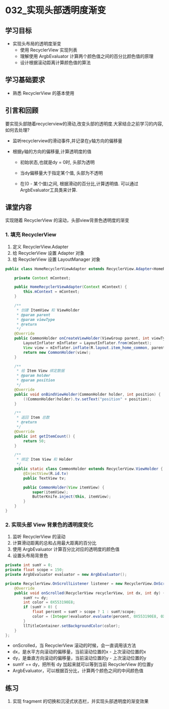 # 032_实现头部透明度渐变
## 学习目标
- 实现头布局的透明度渐变
    + 使用 RecyclerView 实现列表
    + 理解使用 ArgbEvaluator 计算两个颜色值之间的百分比颜色值的原理
    + 设计根据滚动距离计算颜色值的算法

## 学习基础要求
- 熟悉 RecyclerView 的基本使用

## 引言和回顾
要实现头部随着recyclerview的滑动,改变头部的透明度.大家结合之前学习的内容,如何去处理?

- 监听recyclerview的滑动事件,并记录在y轴方向的偏移量

- 根据y轴的方向的偏移量,计算透明度的值
    
     * 初始状态,也就是dy = 0时, 头部为透明
     
     * 当dy偏移量大于指定某个值, 头部为不透明
     
     * 在(0 - 某个值)之间, 根据滑动的百分比,计算透明值.
         可以通过ArgbEvaluator工具类来计算.


## 课堂内容
实现随着 RecyclerView 的滚动，头部view背景色透明度的渐变

### 1. 填充 RecyclerView
1. 定义 RecyclerView.Adapter 
2. 给 RecyclerView 设置 Adapter 对象
3. 给 RecyclerView 设置 LayoutManager 对象

```java
public class HomeRecyclerViewAdapter extends RecyclerView.Adapter<HomeRecyclerViewAdapter.CommonHolder> {

    private Context mContext;

    public HomeRecyclerViewAdapter(Context mContext) {
        this.mContext = mContext;
    }

    /**
     * 创建 ItemView 和 ViewHolder
     * @param parent
     * @param viewType
     * @return
     */
    @Override
    public CommonHolder onCreateViewHolder(ViewGroup parent, int viewType) {
        LayoutInflater mInflater = LayoutInflater.from(mContext);
        View view = mInflater.inflate(R.layout.item_home_common, parent, false);
        return new CommonHolder(view);
    }

    /**
     * 给 Item View 绑定数据
     * @param holder
     * @param position
     */
    @Override
    public void onBindViewHolder(CommonHolder holder, int position) {
        ((CommonHolder)holder).tv.setText("position" + position);
    }

    /**
     * 返回 Item 总数
     * @return
     */
    @Override
    public int getItemCount() {
        return 50;
    }

    /**
     * 绑定 Item View 和 Holder
     */
    public static class CommonHolder extends RecyclerView.ViewHolder {
        @InjectView(R.id.tv)
        public TextView tv;

        public CommonHolder(View itemView) {
            super(itemView);
            ButterKnife.inject(this, itemView);
        }
    }
}
```

### 2. 实现头部 View 背景色的透明度变化
1. 监听 RecyclerView 的滚动
2. 计算滑动距离的总和占用最大距离的百分比
3. 使用 ArgbEvaluator 计算百分比对应的透明度的颜色值
4. 设置头布局背景色

```java
private int sumY = 0;
private float scope = 150;
private ArgbEvaluator evaluator = new ArgbEvaluator();

private RecyclerView.OnScrollListener listener = new RecyclerView.OnScrollListener() {
    @Override
    public void onScrolled(RecyclerView recyclerView, int dx, int dy) {
        sumY += dy;
        int color = 0X553190E8;
        if (sumY > 0) {
            float percent = sumY > scope ? 1 : sumY/scope;
            color = (Integer)evaluator.evaluate(percent, 0X553190E8, 0XFF3190E8);
        }
        llTitleContainer.setBackgroundColor(color);
    }
};
```

- onScrolled，当 RecyclerView 滚动的时候，会一直调用该方法
- dx，是水平方向滚动的偏移量，当前滚动位置的x - 上次滚动位置的x
- dy，是垂直方向滚动的偏移量，当前滚动位置的y - 上次滚动位置的y
- sumY += dy，把所有 dy 加起来就可以等到当前 RecyclerView 的位置y
- ArgbEvaluator，可以根据百分比，计算两个颜色之间的中间颜色值



## 练习

1. 实现 fragment 的切换和沉浸式状态栏，并实现头部透明度的渐变效果


